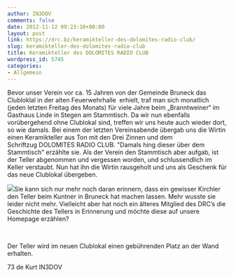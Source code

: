 ```yaml
---
author: IN3DOV
comments: false
date: 2012-11-12 09:23:10+00:00
layout: post
link: https://drc.bz/keramikteller-des-dolomites-radio-club/
slug: keramikteller-des-dolomites-radio-club
title: Keramikteller des DOLOMITES RADIO CLUB
wordpress_id: 5745
categories:
- Allgemein
---
```


Bevor unser Verein vor ca. 15 Jahren von der Gemeinde Bruneck das Clubloklal in der alten Feuerwehrhalle  erhielt, traf man sich monatlich (jeden letzten Freitag des Monats) für viele Jahre beim „Branntweiner“ im Gasthaus Linde in Stegen am Stammtisch. Da wir nun ebenfalls vorübergehend ohne Clublokal sind, treffen wir uns heute auch wieder dort, so wie damals. Bei einem der letzten Vereinsabende übergab uns die Wirtin einen Keramikteller aus Ton mit den Drei Zinnen und dem Schriftzug DOLOMITES RADIO CLUB. "Damals hing dieser über dem Stammtisch" erzählte sie. Als der Verein den Stammtisch aber aufgab, ist der Teller abgenommen und vergessen worden, und schlussendlich im Keller verstaubt. Nun hat ihn die Wirtin rausgeholt und uns als Geschenk für das neue Clublokal übergeben.




[![](https://drc.bz/wp-content/uploads/2012/11/DRC-Teller1-e1352712011460-764x1024.jpg)](https://drc.bz/wp-content/uploads/2012/11/DRC-Teller1.jpg)Sie kann sich nur mehr noch daran erinnern, dass ein gewisser Kirchler den Teller beim Kuntner in Bruneck hat machen lassen. Mehr wusste sie leider nicht mehr. Vielleicht aber hat noch ein älteres Mitglied des DRC’s die Geschichte des Tellers in Erinnerung und möchte diese auf unsere Homepage erzählen?




 




Der Teller wird im neuen Clublokal einen gebührenden Platz an der Wand erhalten.




73 de Kurt IN3DOV
